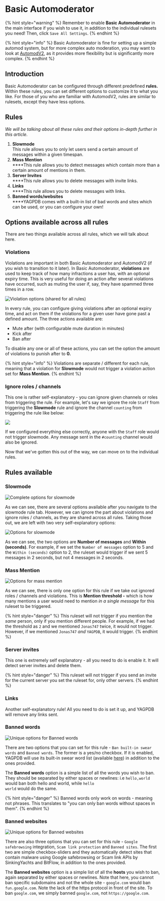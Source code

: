 # Basic Automoderator

{% hint style="warning" %}
Remember to enable **Basic Automoderator** in the main interface if you wish to use it, in addition to the individual rulesets you need! Then, click `Save All Settings`.
{% endhint %}

{% hint style="info" %}
Basic Automoderator is fine for setting up a simple automod system, but for more complex auto moderation, you may want to look at [AutomodV2](automoderator-v2.md), as it provides more flexibility but is significantly more complex.
{% endhint %}

## Introduction

Basic Automoderator can be configured through different predefined **rules.** Within these rules, you can set different options to customize it to what you like. For those of you who are familiar with AutomodV2, rules are similar to rulesets, except they have less options.

## Rules

_We will be talking about all these rules and their options in-depth further in this article._

1. **Slowmode**\
   This rule allows you to only let users send a certain amount of messages within a given timespan.
2. **Mass Mention**\
   ****This rule allows you to detect messages which contain more than a certain amount of mentions in them.
3. **Server Invites**\
   ****This rule allows you to delete messages with invite links.
4. **Links**\
   ****This rule allows you to delete messages with links.
5. **Banned words/websites**\
   ****YAGPDB comes with a built-in list of bad words and sites which can be used, or you can configure your own!

## Options available across all rules

There are two things available across all rules, which we will talk about here.

### Violations

Violations are important in both Basic Automoderator and AutomodV2 (if you wish to transition to it later). In Basic Automoderator, **violations** are used to keep track of how many infractions a user has, with an optional expiry time. This is very useful for doing an action after several violations have occurred, such as muting the user if, say, they have spammed three times in a row.

![Violation options (shared for all rules)](<../.gitbook/assets/image (9).png>)

In every rule, you can configure giving violations after an optional expiry time, and act on them if the violations for a given user have gone past a defined amount. The three actions available are:

* Mute after (with configurable mute duration in minutes)
* Kick after
* Ban after

To disable any one or all of these actions, you can set the option the amount of violations to punish after to **0.**

{% hint style="info" %}
Violations are separate / different for each rule, meaning that a violation for **Slowmode** would not trigger a violation action set for **Mass Mention**.
{% endhint %}

### Ignore roles / channels

This one is rather self-explanatory - you can ignore given channels or roles from triggering the rule. For example, let's say we ignore the role `Staff` from triggering the **Slowmode** rule and ignore the channel `counting` from triggering the rule like below:

![](<../.gitbook/assets/image (10).png>)

If we configured everything else correctly, anyone with the `Staff` role would not trigger slowmode. Any message sent in the `#counting` channel would also be ignored.

Now that we've gotten this out of the way, we can move on to the individual rules.

## Rules available

### Slowmode

![Complete options for slowmode](<../.gitbook/assets/image (8).png>)

As we can see, there are several options available after you navigate to the slowmode rule tab. However, we can ignore the part about violations and ignore roles / channels, as they are shared across all rules. Taking those out, we are left with two very self-explanatory options:

![Options for slowmode](<../.gitbook/assets/image (11).png>)

As we can see, the two options are **Number of messages** and **Within (seconds)**. For example, if we set the `Number of messages` option to 5 and the `Within (seconds)` option to 2, the ruleset would trigger if we sent 5 messages in 2 seconds, but not 4 messages in 2 seconds.&#x20;

### Mass Mention

![Options for mass mention](<../.gitbook/assets/image (12).png>)

As we can see, there is only one option for this rule if we take out ignored roles / channels and violations. This is **Mention threshold -** which is how many mentions a user would need to mention _in a single message_ for this ruleset to be triggered.&#x20;

{% hint style="danger" %}
This ruleset will not trigger if you mention the _same_ person, only if you mention different people. For example, if we had the threshold as `2` and we mentioned `Jonas747` twice, it would not trigger. However, if we mentioned `Jonas747` _and_  `YAGPDB`, it would trigger.
{% endhint %}

### Server invites

This one is extremely self explanatory - all you need to do is enable it. It will detect server invites and delete them.

{% hint style="danger" %}
This ruleset will not trigger if you send an invite for the current server you set the ruleset for, only other servers.
{% endhint %}

### Links

Another self-explanatory rule! All you need to do is set it up, and YAGPDB will remove any links sent.

### Banned words

![Unique options for Banned words](<../.gitbook/assets/image (13).png>)

There are two options that you can set for this rule - `Ban built-in swear words` and `Banned words`. The former is a yes/no checkbox. If it is enabled, YAGPDB will use its built-in swear word list (available [here](https://github.com/jonas747/yagpdb/blob/master/automod\_legacy/swearwords.go)) in addition to the ones provided.

The **Banned words** option is a simple list of all the words you wish to ban. They should be separated by either spaces or newlines: i.e `hello,world` would ban both hello and world, while `hello`\
`world` would do the same.&#x20;

{% hint style="danger" %}
Banned words only work on words - meaning not phrases. This translates to "you can only ban words without spaces in them".
{% endhint %}

### Banned websites

![Unique options for Banned websites](<../.gitbook/assets/image (14).png>)

There are also three options that you can set for this rule - `Google safebrowsing` integration, `Scam link protection` and `Banned sites`. The first two are simple checkbox-sliders and they automatically detect sites that contain malware using Google safebrowsing or Scam link APIs by SinkingYachts and BitFlow, in addition to the ones provided.

The **Banned websites** option is a simple list of all the **hosts** you wish to ban, again separated by either spaces or newlines. Note that here, you cannot ban specific subdomains and not the whole site - `google.com` would ban `fun.google.com`. Note the lack of the https protocol in front of the site. To ban `google.com`, we simply banned `google.com`, not `https://google.com`.

